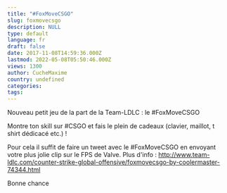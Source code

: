 ```yaml
---
title: "#FoxMoveCSGO"
slug: foxmovecsgo
description: NULL
type: default
language: fr
draft: false
date: 2017-11-08T14:59:36.000Z
lastmod: 2022-05-08T05:50:46.000Z
views: 1300
author: CucheMaxime
country: undefined
categories:
tags:
---
```

Nouveau petit jeu de la part de la Team-LDLC : le #FoxMoveCSGO 

  
Montre ton skill sur #CSGO et fais le plein de cadeaux (clavier, maillot, t shirt dédicacé etc.) !

  
Pour cela il suffit de faire un tweet avec le #FoxMoveCSGO en envoyant votre plus jolie clip sur le FPS de Valve. Plus d'info : <http://www.team-ldlc.com/counter-strike-global-offensive/foxmovecsgo-by-coolermaster-74344.html>

  
Bonne chance
